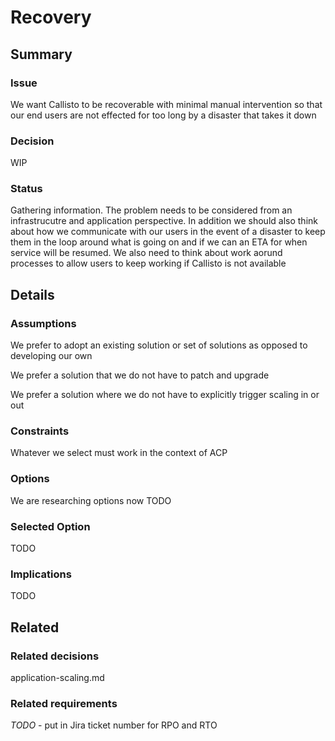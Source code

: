 # Recovery

## Summary

### Issue
We want Callisto to be recoverable with minimal manual intervention so that our end users are not effected for too long by a disaster that takes it down


### Decision
WIP

### Status
Gathering information. The problem needs to be considered from an infrastrucutre and application perspective. In addition we should also think about how we communicate with our users in the event of a disaster to keep them in the loop around what is going on and if we can an ETA for when service will be resumed. We also need to think about work aorund processes to allow users to keep working if Callisto is not available


## Details

### Assumptions
We prefer to adopt an existing solution or set of solutions as opposed to developing our own

We prefer a solution that we do not have to patch and upgrade

We prefer a solution where we do not have to explicitly trigger scaling in or out

### Constraints
Whatever we select must work in the context of ACP

### Options
We are researching options now
TODO

### Selected Option
TODO

### Implications
TODO

## Related

### Related decisions
application-scaling.md

### Related requirements
*TODO* - put in Jira ticket number for RPO and RTO